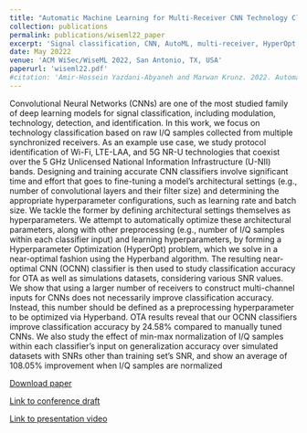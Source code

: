 ```yaml
---
title: "Automatic Machine Learning for Multi-Receiver CNN Technology Classifiers"
collection: publications
permalink: publications/wiseml22_paper
excerpt: 'Signal classification, CNN, AutoML, multi-receiver, HyperOpt, Hyperband, Wi-Fi, LTE-LAA, 5G NR-U, SDR'
date: May 20222
venue: 'ACM WiSec/WiseML 2022, San Antonio, TX, USA'
paperurl: 'wiseml22.pdf'
#citation: 'Amir-Hossein Yazdani-Abyaneh and Marwan Krunz. 2022. Automatic Machine Learning for Multi-Receiver CNN Technology Classifiers. In Proceedings of the 2022 ACM Workshop on Wireless Security and Machine Learning (WiseML '22). Association for Computing Machinery, New York, NY, USA, 39–44. https://doi.org/10.1145/3522783.3529524'
---
```

Convolutional Neural Networks (CNNs) are one of the most studied family of deep learning models for signal classification, including modulation, technology, detection, and identification. In this work, we focus on technology classification based on raw I/Q samples collected from multiple synchronized receivers. As an example use case, we study protocol identification of Wi-Fi, LTE-LAA, and 5G NR-U technologies that coexist over the 5 GHz Unlicensed National Information Infrastructure (U-NII) bands. Designing and training accurate CNN classifiers involve significant time and effort that goes to fine-tuning a model’s architectural settings (e.g., number of convolutional layers and their filter size) and determining the appropriate hyperparameter configurations, such as learning rate and batch size. We tackle the former by defining architectural settings themselves as hyperparameters. We attempt to automatically optimize these architectural parameters, along with other preprocessing (e.g., number of I/Q samples within each classifier input) and learning hyperparameters, by forming a Hyperparameter Optimization (HyperOpt) problem, which we solve in a near-optimal fashion using the Hyperband algorithm. The resulting near-optimal CNN (OCNN) classifier is then used to study classification accuracy for OTA as well as simulations datasets, considering various SNR values. We show that using a larger number of receivers to construct multi-channel inputs for CNNs does not necessarily improve classification accuracy. Instead, this number should be defined as a preprocessing hyperparameter to be optimized via Hyperband. OTA results reveal that our OCNN classifiers improve classification accuracy by 24.58% compared to manually tuned CNNs. We also study the effect of min-max normalization of I/Q samples within each classifier’s input on generalization accuracy over simulated datasets with SNRs other than training set’s SNR, and show an average of 108.05% improvement when I/Q samples are normalized


[Download paper](https://amirhya.github.io/amir.github.io//publications/wiseml22.pdf)

[Link to conference draft](https://dl.acm.org/doi/abs/10.1145/3522783.3529524)

[Link to presentation video](https://youtu.be/D_QUV2MzzaQ?t=15829)
